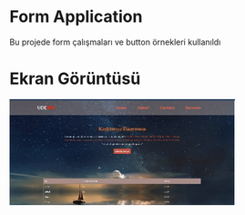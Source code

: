 <h1> Form Application </h1>

Bu projede form çalışmaları ve button örnekleri kullanıldı

<h1> Ekran Görüntüsü </h1>

![](form_app.gif)
